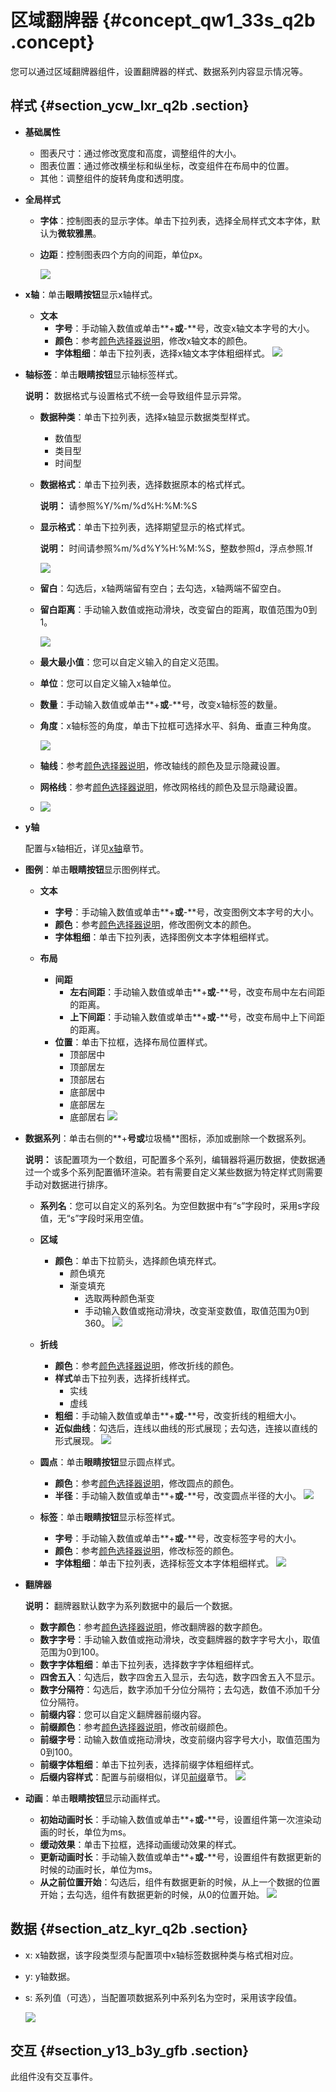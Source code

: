 # 区域翻牌器 {#concept_qw1_33s_q2b .concept}

您可以通过区域翻牌器组件，设置翻牌器的样式、数据系列内容显示情况等。

## 样式 {#section_ycw_lxr_q2b .section}

-   **基础属性**

    -   图表尺寸：通过修改宽度和高度，调整组件的大小。
    -   图表位置：通过修改横坐标和纵坐标，改变组件在布局中的位置。
    -   其他：调整组件的旋转角度和透明度。
-   **全局样式**
    -   **字体**：控制图表的显示字体。单击下拉列表，选择全局样式文本字体，默认为**微软雅黑**。
    -   **边距**：控制图表四个方向的间距，单位px。

        ![](http://static-aliyun-doc.oss-cn-hangzhou.aliyuncs.com/assets/img/16987/15417448989529_zh-CN.png)

-   **x轴**：单击**眼睛按钮**显示x轴样式。

    -   **文本**
        -   **字号**：手动输入数值或单击**+**或**-**号，改变x轴文本字号的大小。
        -   **颜色**：参考[颜色选择器说明](cn.zh-CN/用户指南/管理组件/设置组件样式/配置项说明.md#section_kdw_vj4_t2b)，修改x轴文本的颜色。
        -   **字体粗细**：单击下拉列表，选择x轴文本字体粗细样式。
    ![](http://static-aliyun-doc.oss-cn-hangzhou.aliyuncs.com/assets/img/16987/15417448989530_zh-CN.png)

-   **轴标签**：单击**眼睛按钮**显示轴标签样式。

    **说明：** 数据格式与设置格式不统一会导致组件显示异常。

    -   **数据种类**：单击下拉列表，选择x轴显示数据类型样式。
        -   数值型
        -   类目型
        -   时间型
    -   **数据格式**：单击下拉列表，选择数据原本的格式样式。

        **说明：** 请参照%Y/%m/%d%H:%M:%S

    -   **显示格式**：单击下拉列表，选择期望显示的格式样式。

        **说明：** 时间请参照%m/%d%Y%H:%M:%S，整数参照d，浮点参照.1f

        ![](http://static-aliyun-doc.oss-cn-hangzhou.aliyuncs.com/assets/img/16987/15417448989531_zh-CN.png)

    -   **留白**：勾选后，x轴两端留有空白；去勾选，x轴两端不留空白。
    -   **留白距离**：手动输入数值或拖动滑块，改变留白的距离，取值范围为0到1。

        ![](http://static-aliyun-doc.oss-cn-hangzhou.aliyuncs.com/assets/img/16987/15417448989532_zh-CN.png)

    -   **最大最小值**：您可以自定义输入的自定义范围。
    -   **单位**：您可以自定义输入x轴单位。
    -   **数量**：手动输入数值或单击**+**或**-**号，改变x轴标签的数量。
    -   **角度**：x轴标签的角度，单击下拉框可选择水平、斜角、垂直三种角度。

        ![](http://static-aliyun-doc.oss-cn-hangzhou.aliyuncs.com/assets/img/16987/15417448989533_zh-CN.png)

    -   **轴线**：参考[颜色选择器说明](cn.zh-CN/用户指南/管理组件/设置组件样式/配置项说明.md#section_kdw_vj4_t2b)，修改轴线的颜色及显示隐藏设置。
    -   **网格线**：参考[颜色选择器说明](cn.zh-CN/用户指南/管理组件/设置组件样式/配置项说明.md#section_kdw_vj4_t2b)，修改网格线的颜色及显示隐藏设置。
    -   ![](http://static-aliyun-doc.oss-cn-hangzhou.aliyuncs.com/assets/img/16987/15417448989534_zh-CN.png)

-   **y轴**

    配置与x轴相近，详见[x轴](#)章节。

-   **图例**：单击**眼睛按钮**显示图例样式。
    -   **文本**
        -   **字号**：手动输入数值或单击**+**或**-**号，改变图例文本字号的大小。
        -   **颜色**：参考[颜色选择器说明](cn.zh-CN/用户指南/管理组件/设置组件样式/配置项说明.md#section_kdw_vj4_t2b)，修改图例文本的颜色。
        -   **字体粗细**：单击下拉列表，选择图例文本字体粗细样式。
    -   **布局**

        -   **间距**
            -   **左右间距**：手动输入数值或单击**+**或**-**号，改变布局中左右间距的距离。
            -   **上下间距**：手动输入数值或单击**+**或**-**号，改变布局中上下间距的距离。
        -   **位置**：单击下拉框，选择布局位置样式。
            -   顶部居中
            -   顶部居左
            -   顶部居右
            -   底部居中
            -   底部居左
            -   底部居右
        ![](http://static-aliyun-doc.oss-cn-hangzhou.aliyuncs.com/assets/img/16987/15417448989535_zh-CN.png)

-   **数据系列**：单击右侧的**+**号或**垃圾桶**图标，添加或删除一个数据系列。

    **说明：** 该配置项为一个数组，可配置多个系列，编辑器将遍历数据，使数据通过一个或多个系列配置循环渲染。若有需要自定义某些数据为特定样式则需要手动对数据进行排序。

    -   **系列名**：您可以自定义的系列名。为空但数据中有“s”字段时，采用s字段值，无“s”字段时采用空值。
    -   **区域**

        -   **颜色**：单击下拉箭头，选择颜色填充样式。
            -   颜色填充
            -   渐变填充
                -   选取两种颜色渐变
                -   手动输入数值或拖动滑块，改变渐变数值，取值范围为0到360。
        ![](http://static-aliyun-doc.oss-cn-hangzhou.aliyuncs.com/assets/img/16987/15417448989536_zh-CN.png)

    -   **折线**

        -   **颜色**：参考[颜色选择器说明](cn.zh-CN/用户指南/管理组件/设置组件样式/配置项说明.md#section_kdw_vj4_t2b)，修改折线的颜色。
        -   **样式**单击下拉列表，选择折线样式。
            -   实线
            -   虚线
        -   **粗细**：手动输入数值或单击**+**或**-**号，改变折线的粗细大小。
        -   **近似曲线**：勾选后，连线以曲线的形式展现；去勾选，连接以直线的形式展现。
        ![](http://static-aliyun-doc.oss-cn-hangzhou.aliyuncs.com/assets/img/16987/15417448989537_zh-CN.png)

    -   **圆点**：单击**眼睛按钮**显示圆点样式。

        -   **颜色**：参考[颜色选择器说明](cn.zh-CN/用户指南/管理组件/设置组件样式/配置项说明.md#section_kdw_vj4_t2b)，修改圆点的颜色。
        -   **半径**：手动输入数值或单击**+**或**-**号，改变圆点半径的大小。
        ![](http://static-aliyun-doc.oss-cn-hangzhou.aliyuncs.com/assets/img/16987/15417448999538_zh-CN.png)

    -   **标签**：单击**眼睛按钮**显示标签样式。

        -   **字号**：手动输入数值或单击**+**或**-**号，改变标签字号的大小。
        -   **颜色**：参考[颜色选择器说明](cn.zh-CN/用户指南/管理组件/设置组件样式/配置项说明.md#section_kdw_vj4_t2b)，修改标签的颜色。
        -   **字体粗细**：单击下拉列表，选择标签文本字体粗细样式。
        ![](http://static-aliyun-doc.oss-cn-hangzhou.aliyuncs.com/assets/img/16987/15417448999539_zh-CN.png)

-   **翻牌器**

    **说明：** 翻牌器默认数字为系列数据中的最后一个数据。

    -   **数字颜色**：参考[颜色选择器说明](cn.zh-CN/用户指南/管理组件/设置组件样式/配置项说明.md#section_kdw_vj4_t2b)，修改翻牌器的数字颜色。
    -   **数字字号**：手动输入数值或拖动滑块，改变翻牌器的数字字号大小，取值范围为0到100。
    -   **数字字体粗细**：单击下拉列表，选择数字字体粗细样式。
    -   **四舍五入**：勾选后，数字四舍五入显示，去勾选，数字四舍五入不显示。
    -   **数字分隔符**：勾选后，数字添加千分位分隔符；去勾选，数值不添加千分位分隔符。
    -   **前缀内容**：您可以自定义翻牌器前缀内容。
    -   **前缀颜色**：参考[颜色选择器说明](cn.zh-CN/用户指南/管理组件/设置组件样式/配置项说明.md#section_kdw_vj4_t2b)，修改前缀颜色。
    -   **前缀字号**：动输入数值或拖动滑块，改变前缀内容字号大小，取值范围为0到100。
    -   **前缀字体粗细**：单击下拉列表，选择前缀字体粗细样式。
    -   **后缀内容样式**：配置与前缀相似，详见[前缀](#前缀)章节。
    ![](http://static-aliyun-doc.oss-cn-hangzhou.aliyuncs.com/assets/img/16987/15417448999542_zh-CN.png)

-   **动画**：单击**眼睛按钮**显示动画样式。

    -   **初始动画时长**：手动输入数值或单击**+**或**-**号，设置组件第一次渲染动画的时长，单位为ms。
    -   **缓动效果**：单击下拉框，选择动画缓动效果的样式。
    -   **更新动画时长**：手动输入数值或单击**+**或**-**号，设置组件有数据更新的时候的动画时长，单位为ms。
    -   **从之前位置开始**：勾选后，组件有数据更新的时候，从上一个数据的位置开始；去勾选，组件有数据更新的时候，从0的位置开始。
    ![](http://static-aliyun-doc.oss-cn-hangzhou.aliyuncs.com/assets/img/16987/154174489921113_zh-CN.png)


## 数据 {#section_atz_kyr_q2b .section}

-   x: x轴数据，该字段类型须与配置项中x轴标签数据种类与格式相对应。
-   y: y轴数据。
-   s: 系列值（可选），当配置项数据系列中系列名为空时，采用该字段值。

    ![](http://static-aliyun-doc.oss-cn-hangzhou.aliyuncs.com/assets/img/16987/15417448999543_zh-CN.png)


## 交互 {#section_y13_b3y_gfb .section}

此组件没有交互事件。

